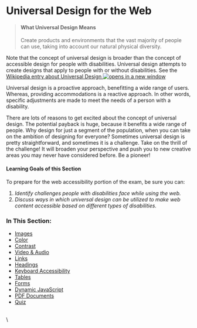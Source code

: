 # Universal Design for the Web

> #### What Universal Design Means
>
> Create products and environments that the vast majority of people can use, taking into account our natural physical diversity.

Note that the concept of universal design is broader than the concept of accessible design for people with disabilities. Universal design attempts to create designs that apply to people with or without disabilities. See the [Wikipedia entry about Universal Design ![opens in a new window](https://dequeuniversity.com/assets/images/template/courses2014/new-window.png)](http://en.wikipedia.org/wiki/Universal_design)

Universal design is a proactive approach, benefitting a wide range of users. Whereas, providing accommodations is a reactive approach. In other words, specific adjustments are made to meet the needs of a person with a disability.

There are lots of reasons to get excited about the concept of universal design. The potential payback is huge, because it benefits a wide range of people. Why design for just a segment of the population, when you can take on the ambition of designing for everyone? Sometimes universal design is pretty straightforward, and sometimes it is a challenge. Take on the thrill of the challenge! It will broaden your perspective and push you to new creative areas you may never have considered before. Be a pioneer!

#### Learning Goals of this Section

To prepare for the web accessibility portion of the exam, be sure you can:

1. _Identify challenges people with disabilities face while using the web._
2. _Discuss ways in which universal design can be utilized to make web content accessible based on different types of disabilities._

### In This Section:

* [Images](https://dequeuniversity.com/class/iaap-cpacc/universal-design-for-web/class/iaap-cpacc/universal-design-for-web/images)
* [Color](https://dequeuniversity.com/class/iaap-cpacc/universal-design-for-web/class/iaap-cpacc/universal-design-for-web/color)
* [Contrast](https://dequeuniversity.com/class/iaap-cpacc/universal-design-for-web/class/iaap-cpacc/universal-design-for-web/contrast)
* [Video & Audio](https://dequeuniversity.com/class/iaap-cpacc/universal-design-for-web/class/iaap-cpacc/universal-design-for-web/video-audio)
* [Links](https://dequeuniversity.com/class/iaap-cpacc/universal-design-for-web/class/iaap-cpacc/universal-design-for-web/links)
* [Headings](https://dequeuniversity.com/class/iaap-cpacc/universal-design-for-web/class/iaap-cpacc/universal-design-for-web/headings)
* [Keyboard Accessibility](https://dequeuniversity.com/class/iaap-cpacc/universal-design-for-web/class/iaap-cpacc/universal-design-for-web/keyboard-accessibility)
* [Tables](https://dequeuniversity.com/class/iaap-cpacc/universal-design-for-web/class/iaap-cpacc/universal-design-for-web/tables)
* [Forms](https://dequeuniversity.com/class/iaap-cpacc/universal-design-for-web/class/iaap-cpacc/universal-design-for-web/forms)
* [Dynamic JavaScript](https://dequeuniversity.com/class/iaap-cpacc/universal-design-for-web/class/iaap-cpacc/universal-design-for-web/dynamic-javascript)
* [PDF Documents](https://dequeuniversity.com/class/iaap-cpacc/universal-design-for-web/class/iaap-cpacc/universal-design-for-web/pdf-documents)
* [Quiz](https://dequeuniversity.com/class/iaap-cpacc/universal-design-for-web/class/iaap-cpacc/universal-design-for-web/quiz)

\
\
